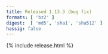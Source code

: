 ```yaml
---
title: Released 1.13.3 (bug fix)
formats: [ 'bz2' ]
digest:  [ 'md5', 'sha1', 'sha512' ]
hassig: false
---
```

{% include release.html %}
